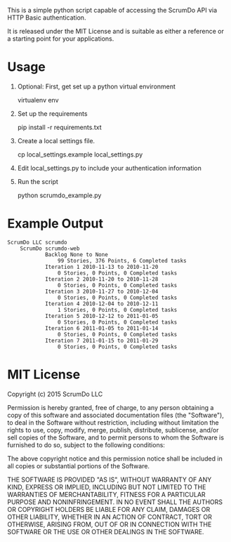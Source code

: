 This is a simple python script capable of accessing the ScrumDo API via HTTP Basic authentication.

It is released under the MIT License and is suitable as either a reference or a starting point for 
your applications.

Usage
=====

1. Optional: First, get set up a python virtual environment

    virtualenv env

2. Set up the requirements

    pip install -r requirements.txt

3. Create a local settings file.

    cp local_settings.example local_settings.py

4. Edit local_settings.py to include your authentication information

5. Run the script

    python scrumdo_example.py

Example Output
==============

	ScrumDo LLC	scrumdo
		ScrumDo	scrumdo-web
				Backlog None to None
					99 Stories, 376 Points, 6 Completed tasks
				Iteration 1 2010-11-13 to 2010-11-20
					0 Stories, 0 Points, 0 Completed tasks
				Iteration 2 2010-11-20 to 2010-11-28
					0 Stories, 0 Points, 0 Completed tasks
				Iteration 3 2010-11-27 to 2010-12-04
					0 Stories, 0 Points, 0 Completed tasks
				Iteration 4 2010-12-04 to 2010-12-11
					1 Stories, 0 Points, 0 Completed tasks
				Iteration 5 2010-12-12 to 2011-01-05
					0 Stories, 0 Points, 0 Completed tasks
				Iteration 6 2011-01-05 to 2011-01-14
					0 Stories, 0 Points, 0 Completed tasks
				Iteration 7 2011-01-15 to 2011-01-29
					0 Stories, 0 Points, 0 Completed tasks



MIT License
===========

Copyright (c) 2015 ScrumDo LLC

Permission is hereby granted, free of charge, to any person obtaining a copy of this software and associated documentation files (the "Software"), to deal in the Software without restriction, including without limitation the rights to use, copy, modify, merge, publish, distribute, sublicense, and/or sell copies of the Software, and to permit persons to whom the Software is furnished to do so, subject to the following conditions:

The above copyright notice and this permission notice shall be included in all copies or substantial portions of the Software.

THE SOFTWARE IS PROVIDED "AS IS", WITHOUT WARRANTY OF ANY KIND, EXPRESS OR IMPLIED, INCLUDING BUT NOT LIMITED TO THE WARRANTIES OF MERCHANTABILITY, FITNESS FOR A PARTICULAR PURPOSE AND NONINFRINGEMENT. IN NO EVENT SHALL THE AUTHORS OR COPYRIGHT HOLDERS BE LIABLE FOR ANY CLAIM, DAMAGES OR OTHER LIABILITY, WHETHER IN AN ACTION OF CONTRACT, TORT OR OTHERWISE, ARISING FROM, OUT OF OR IN CONNECTION WITH THE SOFTWARE OR THE USE OR OTHER DEALINGS IN THE SOFTWARE.